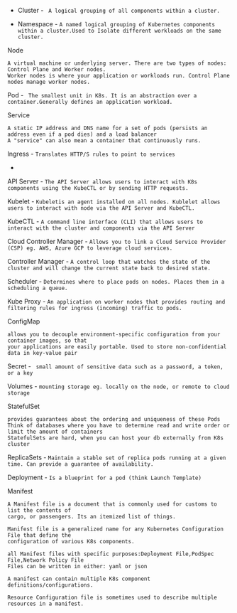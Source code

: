 

- Cluster -   ``` A logical grouping of all components within a cluster.```

- Namespace -  ``` A named logical grouping of Kubernetes components within a cluster.Used to Isolate different workloads on the same cluster.   ```


Node
```
A virtual machine or underlying server. There are two types of nodes: Control Plane and Worker nodes.
Worker nodes is where your application or workloads run. Control Plane nodes manage worker nodes.
```

Pod -  ``` The smallest unit in K8s. It is an abstraction over a container.Generally defines an application workload.```

Service
```
A static IP address and DNS name for a set of pods (persists an address even if a pod dies) and a load balancer
A "service" can also mean a container that continuously runs.
```

Ingress -  ``` Translates HTTP/S rules to point to services ```


-  ```    ```


API Server -  ``` The API Server allows users to interact with K8s components using the KubeCTL or by sending HTTP requests.   ```

Kubelet -  ``` Kubeletis an agent installed on all nodes. Kublelet allows users to interact with node via the API Server and KubeCTL.   ```

KubeCTL -  ``` A command line interface (CLI) that allows users to interact with the cluster and components via the API Server  ```

Cloud Controller Manager -  ``` Allows you to link a Cloud Service Provider (CSP) eg. AWS, Azure GCP to leverage cloud services.   ```

Controller Manager -  ``` A control loop that watches the state of the cluster and will change the current state back to desired state.   ```

Scheduler -  ``` Determines where to place pods on nodes. Places them in a scheduling a queue.   ```

Kube Proxy -  ``` An application on worker nodes that provides routing and filtering rules for ingress (incoming) traffic to pods.  ```


ConfigMap
```
allows you to decouple environment-specific configuration from your container images, so that
your applications are easily portable. Used to store non-confidential data in key-value pair
```

Secret -  ```  small amount of sensitive data such as a password, a token, or a key  ```


Volumes -  ``` mounting storage eg. locally on the node, or remote to cloud storage   ```


StatefulSet
```
provides guarantees about the ordering and uniqueness of these Pods
Think of databases where you have to determine read and write order or limit the amount of containers
StatefulSets are hard, when you can host your db externally from K8s cluster
```

ReplicaSets -  ``` Maintain a stable set of replica pods running at a given time. Can provide a guarantee of availability.   ```


Deployment -  ``` Is a blueprint for a pod (think Launch Template)  ```



Manifest
```
A Manifest file is a document that is commonly used for customs to list the contents of
cargo, or passengers. Its an itemized list of things.

Manifest file is a generalized name for any Kubernetes Configuration File that define the
configuration of various K8s components.

all Manifest files with specific purposes:Deployment File,PodSpec File,Network Policy File
Files can be written in either: yaml or json

A manifest can contain multiple K8s component definitions/configurations.

Resource Configuration file is sometimes used to describe multiple
resources in a manifest.

```
